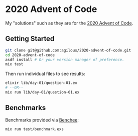 # 2020 Advent of Code
My "solutions" such as they are for the [2020 Advent of Code](https://adventofcode.com/2020).

## Getting Started
```sh
git clone git@github.com:agilous/2020-advent-of-code.git
cd 2020-advent-of-code
asdf install # Or your version manager of preference.
mix test
```
Then run individual files to see results:
```sh
elixir lib/day-01/question-01.ex
# --OR--
mix run lib/day-01/question-01.ex
```

## Benchmarks
Benchmarks provided via [Benchee](https://hex.pm/packages/benchee):
```sh
mix run test/benchmark.exs
```